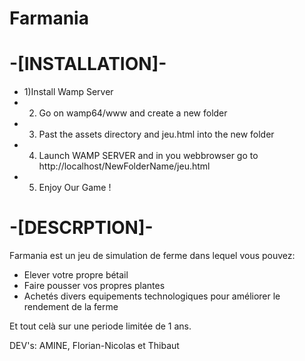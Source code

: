 # Farmania

# __-[INSTALLATION]-__
* 1)Install Wamp Server
* 2) Go on wamp64/www and create a new folder
* 3) Past the assets directory and jeu.html into the new folder
* 4) Launch WAMP SERVER and in you webbrowser go to http://localhost/NewFolderName/jeu.html
* 5) Enjoy Our Game !

# __-[DESCRPTION]-__

Farmania est un jeu de simulation de ferme dans lequel vous pouvez:
- Elever votre propre bétail
- Faire pousser vos propres plantes
- Achetés divers equipements technologiques pour améliorer le rendement de la ferme

Et tout celà sur une periode limitée de 1 ans.

DEV's: AMINE, Florian-Nicolas et Thibaut
